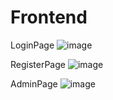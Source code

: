 # Frontend
LoginPage
![image](https://github.com/caglatunc/Frontend/assets/95507765/15bd815d-5d1b-4e1d-ba23-143a762c35ab)

RegisterPage
![image](https://github.com/caglatunc/Frontend/assets/95507765/1a26f001-e0a9-4851-99e5-229fbbe3a2af)

AdminPage
![image](https://github.com/caglatunc/Frontend/assets/95507765/0f91bf01-4c75-48a7-9026-ad22d005707d)



